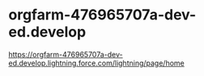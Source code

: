 # orgfarm-476965707a-dev-ed.develop
https://orgfarm-476965707a-dev-ed.develop.lightning.force.com/lightning/page/home

